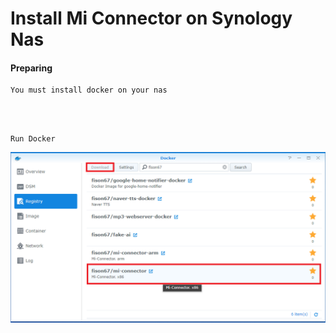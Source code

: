 # Install Mi Connector on Synology Nas


#### Preparing
```
You must install docker on your nas
```
<br/><br/>


```
Run Docker
```
![search](../../../imgs/install/nas/search.png) 
